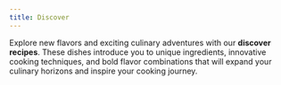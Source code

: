 ```yaml
---
title: Discover
---
```


Explore new flavors and exciting culinary adventures with our **discover recipes**. These dishes introduce you to unique ingredients, innovative cooking techniques, and bold flavor combinations that will expand your culinary horizons and inspire your cooking journey.
